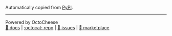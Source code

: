 Automatically copied from [PyPI](https://pypi.org/project/octocat/1.2.3).

---

Powered by OctoCheese\
[📝 docs](https://octocheese.readthedocs.io) | [:octocat: repo](https://github.com/domdfcoding/octocheese) | [🙋 issues](https://github.com/domdfcoding/octocheese/issues) | [🏪 marketplace](https://github.com/marketplace/octocheese)
